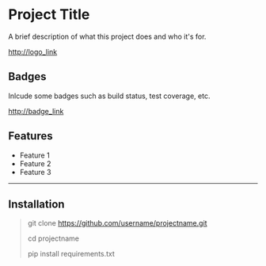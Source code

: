 # Project Title

A brief description of what this project does and who it's for.


<http://logo_link>

## Badges

Inlcude some badges such as build status, test coverage, etc.

<http://badge_link>

## Features

* Feature 1
* Feature 2
* Feature 3

----

## Installation


> git clone https://github.com/username/projectname.git
>
> cd projectname
>
> pip install requirements.txt 

